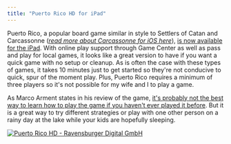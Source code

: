 ```yaml
---
title: "Puerto Rico HD for iPad"
---
```

<p>Puerto Rico, a popular board game similar in style to Settlers of Catan and Carcassonne (<em><a href="<a href="https://chrisenns.com/2011/05/13/update-to-carcassonne-for-ios/">read more about Carcassonne for iOS here</a></em>), <a href="http://click.linksynergy.com/fs-bin/stat?id=6PFrOqNV4B8&offerid=146261&type=3&subid=0&tmpid=1826&RD_PARM1=http%253A%252F%252Fitunes.apple.com%252Fca%252Fapp%252Fpuerto-rico-hd%252Fid438437326%253Fmt%253D8%2526uo%253D4%2526partnerId%253D30" target="itunes_store">is now available for the iPad</a>. With online play support through Game Center as well as pass and play for local games, it looks like a great version to have if you want a quick game with no setup or cleanup. As is often the case with these types of games, it takes 10 minutes just to get started so they're not conducive to quick, spur of the moment play. Plus, Puerto Rico requires a minimum of three players so it's not possible for my wife and I to play a game.</p>
<p>As Marco Arment states in his review of the game, <a href="http://www.marco.org/2011/08/04/puerto-rico-hd-ipad-board-game-review">it's probably not the best way to learn how to play the game if you haven't ever played it before</a>. But it is a great way to try different strategies or play with one other person on a rainy day at the lake while your kids are hopefully sleeping.</p>
<p><a href="http://click.linksynergy.com/fs-bin/stat?id=6PFrOqNV4B8&offerid=146261&type=3&subid=0&tmpid=1826&RD_PARM1=http%253A%252F%252Fitunes.apple.com%252Fca%252Fapp%252Fpuerto-rico-hd%252Fid438437326%253Fmt%253D8%2526uo%253D4%2526partnerId%253D30" target="itunes_store"><img src="http://ax.phobos.apple.com.edgesuite.net/images/web/linkmaker/badge_appstore-lrg.gif" alt="Puerto Rico HD - Ravensburger Digital GmbH" style="border: 0;"/></a></p>
